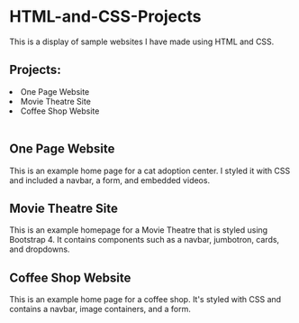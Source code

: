 # HTML-and-CSS-Projects

This is a display of sample websites I have made using HTML and CSS.

<h2>Projects:</h2>

<li>One Page Website</li>
<li>Movie Theatre Site</li>
<li>Coffee Shop Website</li>
<br>

<h2>One Page Website</h2>
This is an example home page for a cat adoption center. I styled it with CSS and included a navbar, a form, and embedded videos. 

<h2>Movie Theatre Site</h2>
This is an example homepage for a Movie Theatre that is styled using Bootstrap 4. It contains components such as a navbar, jumbotron, cards, and dropdowns.

<h2>Coffee Shop Website</h2>
This is an example home page for a coffee shop. It's styled with CSS and contains a navbar, image containers, and a form.
